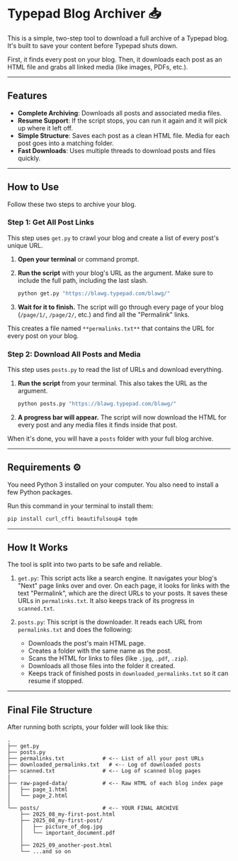 # Typepad Blog Archiver 📥

This is a simple, two-step tool to download a full archive of a Typepad blog. It's built to save your content before Typepad shuts down.

First, it finds every post on your blog. Then, it downloads each post as an HTML file and grabs all linked media (like images, PDFs, etc.).

***

## Features

* **Complete Archiving**: Downloads all posts and associated media files.
* **Resume Support**: If the script stops, you can run it again and it will pick up where it left off.
* **Simple Structure**: Saves each post as a clean HTML file. Media for each post goes into a matching folder.
* **Fast Downloads**: Uses multiple threads to download posts and files quickly.

***

## How to Use

Follow these two steps to archive your blog.

### Step 1: Get All Post Links

This step uses `get.py` to crawl your blog and create a list of every post's unique URL.

1.  **Open your terminal** or command prompt.
2.  **Run the script** with your blog's URL as the argument. Make sure to include the full path, including the last slash.

    ```bash
    python get.py "https://blawg.typepad.com/blawg/"
    ```

3.  **Wait for it to finish.** The script will go through every page of your blog (`/page/1/`, `/page/2/`, etc.) and find all the "Permalink" links.

This creates a file named `**permalinks.txt**` that contains the URL for every post on your blog.

### Step 2: Download All Posts and Media

This step uses `posts.py` to read the list of URLs and download everything.
1.  **Run the script** from your terminal. This also takes the URL as the argument.

    ```bash
    python posts.py "https://blawg.typepad.com/blawg/"
    ```

2.  **A progress bar will appear.** The script will now download the HTML for every post and any media files it finds inside that post.

When it's done, you will have a `posts` folder with your full blog archive.

***

## Requirements ⚙️

You need Python 3 installed on your computer. You also need to install a few Python packages.

Run this command in your terminal to install them:

```bash
pip install curl_cffi beautifulsoup4 tqdm
````

-----

## How It Works

The tool is split into two parts to be safe and reliable.

1.  `get.py`: This script acts like a search engine. It navigates your blog's "Next" page links over and over. On each page, it looks for links with the text "Permalink", which are the direct URLs to your posts. It saves these URLs in `permalinks.txt`. It also keeps track of its progress in `scanned.txt`.

2.  `posts.py`: This script is the downloader. It reads each URL from `permalinks.txt` and does the following:

      * Downloads the post's main HTML page.
      * Creates a folder with the same name as the post.
      * Scans the HTML for links to files (like `.jpg`, `.pdf`, `.zip`).
      * Downloads all those files into the folder it created.
      * Keeps track of finished posts in `downloaded_permalinks.txt` so it can resume if stopped.

-----

## Final File Structure

After running both scripts, your folder will look like this:

```
.
├── get.py
├── posts.py
├── permalinks.txt            # <-- List of all your post URLs
├── downloaded_permalinks.txt   # <-- Log of downloaded posts
├── scanned.txt               # <-- Log of scanned blog pages
|
├── raw-paged-data/           # <-- Raw HTML of each blog index page
│   ├── page_1.html
│   └── page_2.html
│
└── posts/                    # <-- YOUR FINAL ARCHIVE
    ├── 2025_08_my-first-post.html
    ├── 2025_08_my-first-post/
    │   ├── picture_of_dog.jpg
    │   └── important_document.pdf
    │
    ├── 2025_09_another-post.html
    └── ...and so on
